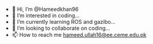 - 👋 Hi, I’m @Hameedkhan96
- 👀 I’m interested in coding...
- 🌱 I’m currently learning ROS and gazibo...
- 💞️ I’m looking to collaborate on coding...
- 📫 How to reach me hameed.ullah16@ee.ceme.edu.pk

<!---
Hameedkhan96/Hameedkhan96 is a ✨ special ✨ repository because its `README.md` (this file) appears on your GitHub profile.
You can click the Preview link to take a look at your changes.
--->
